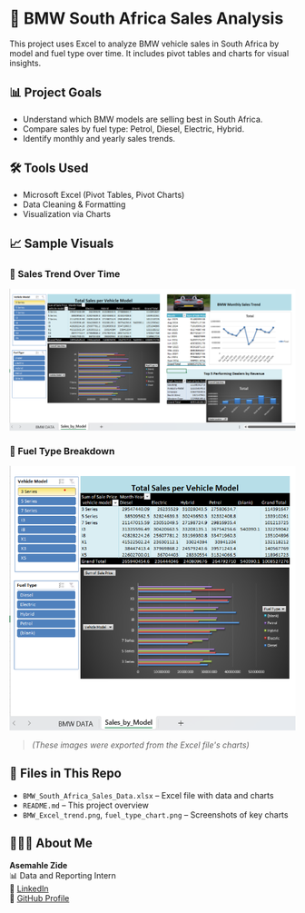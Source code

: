 # 🚗 BMW South Africa Sales Analysis

This project uses Excel to analyze BMW vehicle sales in South Africa by model and fuel type over time. It includes pivot tables and charts for visual insights.

## 📊 Project Goals
- Understand which BMW models are selling best in South Africa.
- Compare sales by fuel type: Petrol, Diesel, Electric, Hybrid.
- Identify monthly and yearly sales trends.

## 🛠 Tools Used
- Microsoft Excel (Pivot Tables, Pivot Charts)
- Data Cleaning & Formatting
- Visualization via Charts

## 📈 Sample Visuals

### 🔸 Sales Trend Over Time
![Sales Trend](BMW_Excel_trend.png)

### 🔸 Fuel Type Breakdown
![Fuel Type Chart](fuel_type_chart.png)

> *(These images were exported from the Excel file's charts)*

## 📂 Files in This Repo
- `BMW_South_Africa_Sales_Data.xlsx` – Excel file with data and charts
- `README.md` – This project overview
- `BMW_Excel_trend.png`, `fuel_type_chart.png` – Screenshots of key charts

## 👩🏽‍💻 About Me

**Asemahle Zide**  
📊 Data and Reporting Intern   
🔗 [LinkedIn](https://www.linkedin.com/in/asemahle-zide-201063215/)     
🔗 [GitHub Profile](https://github.com/Asemahlezide22)
